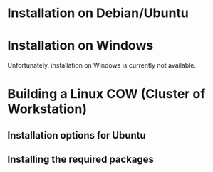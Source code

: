 # Installation on Debian/Ubuntu

# Installation on Windows
Unfortunately, installation on Windows is currently not available.

# Building a Linux COW (Cluster of Workstation)

## Installation options for Ubuntu

## Installing the required packages
